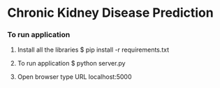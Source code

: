 # Chronic Kidney Disease Prediction

### To run application

1. Install all the libraries
$ pip install -r requirements.txt

2. To run application
$ python server.py

3. Open browser type URL localhost:5000
